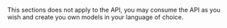 This sections does not apply to the API, you may consume the API as you wish and create you own models in your language of choice.